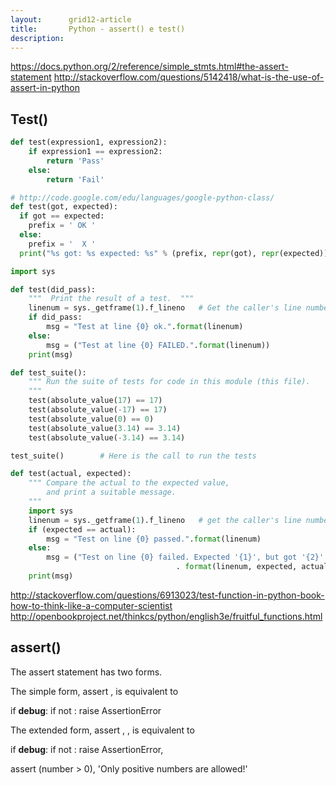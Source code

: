 ```yaml
---
layout:      grid12-article
title:       Python - assert() e test()
description: 
---
```



https://docs.python.org/2/reference/simple_stmts.html#the-assert-statement
http://stackoverflow.com/questions/5142418/what-is-the-use-of-assert-in-python

Test()
---

```python
def test(expression1, expression2):
    if expression1 == expression2:
        return 'Pass'
    else:
        return 'Fail'
```

```python
# http://code.google.com/edu/languages/google-python-class/
def test(got, expected):
  if got == expected:
    prefix = ' OK '
  else:
    prefix = '  X '
  print("%s got: %s expected: %s" % (prefix, repr(got), repr(expected)))
```


```python
import sys

def test(did_pass):
    """  Print the result of a test.  """
    linenum = sys._getframe(1).f_lineno   # Get the caller's line number.
    if did_pass:
        msg = "Test at line {0} ok.".format(linenum)
    else:
        msg = ("Test at line {0} FAILED.".format(linenum))
    print(msg)

def test_suite():
    """ Run the suite of tests for code in this module (this file).
    """
    test(absolute_value(17) == 17)
    test(absolute_value(-17) == 17)
    test(absolute_value(0) == 0)
    test(absolute_value(3.14) == 3.14)
    test(absolute_value(-3.14) == 3.14)

test_suite()        # Here is the call to run the tests
```


```python
def test(actual, expected):
    """ Compare the actual to the expected value,
        and print a suitable message.
    """
    import sys
    linenum = sys._getframe(1).f_lineno   # get the caller's line number.
    if (expected == actual):
        msg = "Test on line {0} passed.".format(linenum)
    else:
        msg = ("Test on line {0} failed. Expected '{1}', but got '{2}'."
                                     . format(linenum, expected, actual))
    print(msg)
```




http://stackoverflow.com/questions/6913023/test-function-in-python-book-how-to-think-like-a-computer-scientist
http://openbookproject.net/thinkcs/python/english3e/fruitful_functions.html








assert()
---
	

The assert statement has two forms.

The simple form, assert <expression>, is equivalent to

if __​debug__:
    if not <expression>: raise AssertionError

The extended form, assert <expression1>, <expression2>, is equivalent to

if __​debug__:
    if not <expression1>: raise AssertionError, <expression2>




assert (number > 0), 'Only positive numbers are allowed!'



